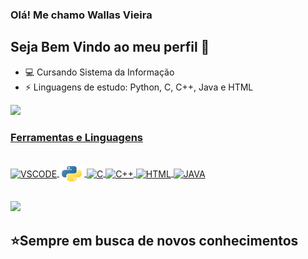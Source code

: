 ### Olá! Me chamo Wallas Vieira

## Seja Bem Vindo ao meu perfil 👋



 - 💻 Cursando Sistema da Informação 
 - ⚡ Linguagens de estudo: Python, C, C++, Java e HTML

<div align="left">
  <a href="https://github.com/WallaslimaDev">
  <img height="180em" src="https://github-readme-stats.vercel.app/api?username=WallaslimaDev&show_icons=true&theme=github_dark&include_all_commits=true&count_private=true"/>
</div>
 
 ### Ferramentas e Linguagens
  <div style="display: inline_block"><br>
  <img align="center" alt="VSCODE" height="30" width="40" src="https://cdn.jsdelivr.net/gh/devicons/devicon/icons/vscode/vscode-original.svg">
  <img align="center" alt="Python" height="30" width="40" src="https://raw.githubusercontent.com/devicons/devicon/master/icons/python/python-original.svg">
  <img align="center" alt="C" height="30" width="40" src="https://cdn.jsdelivr.net/gh/devicons/devicon/icons/c/c-original.svg">
  <img align="center" alt="C++" height="30" width="40" src="https://cdn.jsdelivr.net/gh/devicons/devicon/icons/cplusplus/cplusplus-original.svg">
  <img align="center" alt="HTML" height="30" width="40" src="https://cdn.jsdelivr.net/gh/devicons/devicon/icons/html5/html5-plain-wordmark.svg">
   <img align="center" alt="JAVA" height="30" width="40" src="https://cdn.jsdelivr.net/gh/devicons/devicon/icons/java/java-original.svg">
</div>
 
 ##
 
 <div>
   <a href="https://www.instagram.com/wallas_lima99" target="_blank"><img src="https://img.shields.io/badge/-Instagram-%23E4405F?style=for-the-badge&logo=instagram&logoColor=white" target="_blank"></a>
    </div>
 
 
 





## ⭐Sempre em busca de novos conhecimentos 




